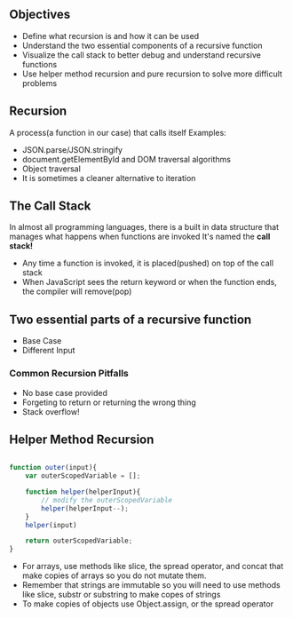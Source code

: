 ## Objectives

- Define what recursion is and how it can be used
- Understand the two essential components of a recursive function
- Visualize the call stack to better debug and understand recursive functions
- Use helper method recursion and pure recursion to solve more difficult problems

## Recursion

A process(a function in our case) that calls itself
Examples:

- JSON.parse/JSON.stringify
- document.getElementById and DOM traversal algorithms
- Object traversal
- It is sometimes a cleaner alternative to iteration

## The Call Stack

In almost all programming languages, there is a built in data structure that manages what happens when functions are invoked
It's named the **call stack!**

- Any time a function is invoked, it is placed(pushed) on top of the call stack
- When JavaScript sees the return keyword or when the function ends, the compiler will remove(pop)

## Two essential parts of a recursive function

- Base Case
- Different Input

### Common Recursion Pitfalls

- No base case provided
- Forgeting to return or returning the wrong thing
- Stack overflow!

## Helper Method Recursion

```JavaScript

function outer(input){
    var outerScopedVariable = [];

    function helper(helperInput){
        // modify the outerScopedVariable
        helper(helperInput--);
    }
    helper(input)

    return outerScopedVariable;
}


```


- For arrays, use methods like slice, the spread operator, and concat that make copies of arrays so you do not mutate them.
- Remember that strings are immutable so you will need to use methods like slice, substr or substring to make copes of strings
- To make copies of objects use Object.assign, or the spread operator